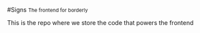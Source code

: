 #Signs <small>The frontend for borderly</small>

This is the repo where we store the code that powers the frontend
